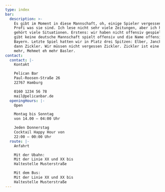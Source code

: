 ```yaml
---
type: index
bar:
  description: >-
    Es gibt im Moment in diese Mannschaft, oh, einige Spieler vergessen ihnen
    Profi was sie sind. Ich lese nicht sehr viele Zeitungen, aber ich habe
    gehört viele Situationen. Erstens: wir haben nicht offensiv gespielt. Es
    gibt keine deutsche Mannschaft spielt offensiv und die Name offensiv wie
    Bayern. Letzte Spiel hatten wir in Platz drei Spitzen: Elber, Jancka und
    dann Zickler. Wir müssen nicht vergessen Zickler. Zickler ist eine Spitzen
    mehr, Mehmet eh mehr Basler.
contact:
  contact: |-
    Kontakt

    Pelican Bar 
    Paul-Roosen-Straße 26
    22767 Hamburg

    0160 1234 56 78
    mail@pelicanbar.de
  openingHours: |-
    Open

    Montag bis Sonntag
    von 14.00 – 04:00 Uhr

    Jeden Donnerstag
    Cocktail Happy Hour von
    22:00 – 00:00 Uhr
  route: |-
    Anfahrt

    Mit der Ubahn:
    Mit der Linie XX und XX bis 
    Haltestelle Musterstraße

    Mit dem Bus:
    Mit der Linie XX und XX bis
    Haltestelle Musterstraße
---
```



